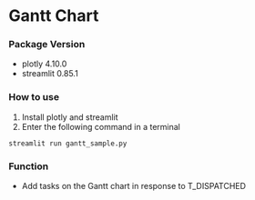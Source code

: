 # Gantt Chart

### Package Version
- plotly 4.10.0
- streamlit 0.85.1

### How to use
1. Install plotly and streamlit
2. Enter the following command in a terminal
```
streamlit run gantt_sample.py
```

### Function
- Add tasks on the Gantt chart in response to T_DISPATCHED
